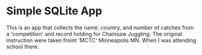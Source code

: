 # Simple SQLite App
This is an app that collects the name, country, and number of catches from a
 'competition' and record holding for Chainsaw Juggling. The original instruction
  were taken fromt 'MCTC' Minneapolis MN. When I was attending school there.
